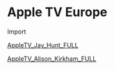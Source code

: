 # Apple TV Europe

Import

[AppleTV_Jay_Hunt_FULL](Apple%20TV%20Europe%202724b6c9c50780e5a76de4d2b4c6ae6d/AppleTV_Jay_Hunt_FULL%202724b6c9c5078100a9cdef11459d6268.md)

[AppleTV_Alison_Kirkham_FULL](Apple%20TV%20Europe%202724b6c9c50780e5a76de4d2b4c6ae6d/AppleTV_Alison_Kirkham_FULL%202724b6c9c50781edbdeaea866f5d1936.md)